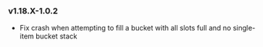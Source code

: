 ### v1.18.X-1.0.2
* Fix crash when attempting to fill a bucket with all slots full and no single-item bucket stack
